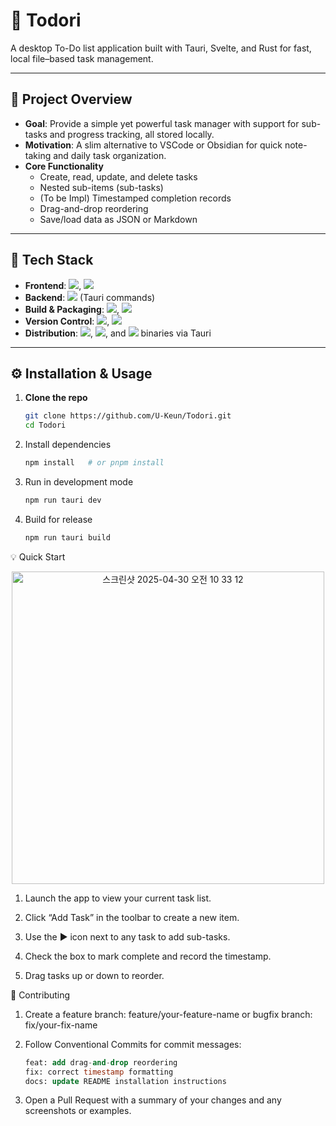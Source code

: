 # 📝 Todori

A desktop To-Do list application built with Tauri, Svelte, and Rust for fast, local file–based task management.

---

## 📖 Project Overview
- **Goal**: Provide a simple yet powerful task manager with support for sub-tasks and progress tracking, all stored locally.
- **Motivation**: A slim alternative to VSCode or Obsidian for quick note-taking and daily task organization.
- **Core Functionality**
  - Create, read, update, and delete tasks
  - Nested sub-items (sub-tasks)
  - (To be Impl) Timestamped completion records
  - Drag-and-drop reordering
  - Save/load data as JSON or Markdown

---

## 🚀 Tech Stack
- **Frontend**: <img src="https://img.shields.io/badge/Svelte-FF3E00?style=flat-square&logo=Svelte&logoColor=white"/>, <img src="https://img.shields.io/badge/tailwind%20css-%2338B2AC.svg?&style=flat-square&logo=tailwind%20css&logoColor=white" />
- **Backend**: <img src="https://img.shields.io/badge/Rust-000000?style=flat-square&logo=Rust&logoColor=white"/> (Tauri commands)
- **Build & Packaging**: <img src="https://img.shields.io/badge/Vite-646CFF?style=flat&logo=Vite&logoColor=white"/>, <img src="https://img.shields.io/badge/Tauri-24C8D8?style=flat&logo=Tauri&logoColor=white"/>
- **Version Control**: <img src="https://img.shields.io/badge/Git-F05032?style=flat-square&logo=git&logoColor=white"/>, <img src="https://img.shields.io/badge/github-%23181717.svg?&style=flat-square&logo=github&logoColor=white" />
- **Distribution**: <img src="https://img.shields.io/badge/windows-%230078D6.svg?&style=flat-square&logo=windows&logoColor=white" />, <img src="https://img.shields.io/badge/macos-%23000000.svg?&style=flat-square&logo=macos&logoColor=white" />, and <img src="https://img.shields.io/badge/Linux-%23FCC624.svg?&style=flat-square&logo=Linux&logoColor=black" /> binaries via Tauri

---

## ⚙️ Installation & Usage
1. **Clone the repo**
   ```bash
   git clone https://github.com/U-Keun/Todori.git
   cd Todori
   ```

2. Install dependencies
    ```bash
    npm install   # or pnpm install
    ```
3. Run in development mode
    ```bash
    npm run tauri dev
    ```
4. Build for release
    ```bash
    npm run tauri build
    ```

💡 Quick Start
<p align="center">
  <img width="500" alt="스크린샷 2025-04-30 오전 10 33 12" src="https://github.com/user-attachments/assets/ea521dd7-fa4a-40a7-b06f-d8a98833f51f" />
</p>

1. Launch the app to view your current task list.

2. Click “Add Task” in the toolbar to create a new item.

3. Use the ▶ icon next to any task to add sub-tasks.

4. Check the box to mark complete and record the timestamp.

5. Drag tasks up or down to reorder.

🤝 Contributing
1. Create a feature branch: feature/your-feature-name or bugfix branch: fix/your-fix-name

2. Follow Conventional Commits for commit messages:
    ```sql
    feat: add drag-and-drop reordering
    fix: correct timestamp formatting
    docs: update README installation instructions
    ```

3. Open a Pull Request with a summary of your changes and any screenshots or examples.


